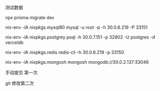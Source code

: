 
测试数据

npx prisma migrate dev

nix-env -iA nixpkgs.mysql80
mysql -u root -p -h 30.0.6.219 -P 33151

nix-env -iA nixpkgs.postgrey
psql -h 30.0.7.151 -p 32802 -U postgres -d verceldb

nix-env -iA nixpkgs.redis
redis-cli -h 30.0.6.219 -p 33150

nix-env -iA nixpkgs.mongosh
mongosh mongodb://30.0.2.137:33046

手动提交 第一次

git 修改第二次

